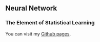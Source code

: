 ## Neural Network 
### The Element of Statistical Learning

You can visit my [Github pages](https://ggg5269.github.io/slide4ML/main.html).


